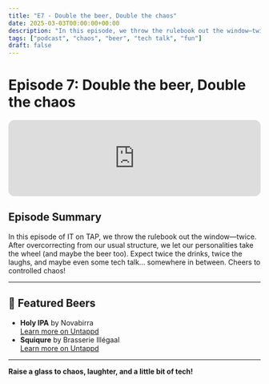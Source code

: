 ```yaml
---
title: "E7 - Double the beer, Double the chaos"
date: 2025-03-03T00:00:00+00:00
description: "In this episode, we throw the rulebook out the window—twice. Expect double the drinks, double the laughs, and maybe even some tech talk. Cheers to controlled chaos!"
tags: ["podcast", "chaos", "beer", "tech talk", "fun"]
draft: false
---
```


# Episode 7: Double the beer, Double the chaos

<iframe style="border-radius:12px" src="https://open.spotify.com/embed/episode/6rYhgZMNu4834MUnGdUy04?utm_source=generator&theme=0" width="100%" height="152" frameBorder="0" allowfullscreen="" allow="autoplay; clipboard-write; encrypted-media; fullscreen; picture-in-picture" loading="lazy"></iframe>

## Episode Summary

In this episode of IT on TAP, we throw the rulebook out the window—twice. After overcorrecting from our usual structure, we let our personalities take the wheel (and maybe the beer too). Expect twice the drinks, twice the laughs, and maybe even some tech talk… somewhere in between. Cheers to controlled chaos!

---

## 🍺 Featured Beers

- **Holy IPA** by Novabirra  
  [Learn more on Untappd](https://untappd.com/b/novabirra-holy-ipa/1336995)
- **Squiqure** by Brasserie Illégaal  
  [Learn more on Untappd](https://untappd.com/b/brasserie-illegaal-squiqure/5894705)

---

**Raise a glass to chaos, laughter, and a little bit of tech!** 
